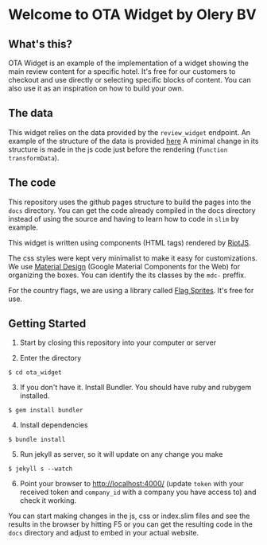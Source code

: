 # Welcome to OTA Widget by Olery BV

## What's this?
OTA Widget is an example of the implementation of a widget showing the main review content for a specific hotel.
It's free for our customers to checkout and use directly or selecting specific blocks of content. You can also use it as an inspiration on how to build your own.

## The data
This widget relies on the data provided by the `review_widget` endpoint. An example of the structure of the data is provided [here](/data_example.md)
A minimal change in its structure is made in the js code just before the rendering (`function transformData`).

## The code
This repository uses the github pages structure to build the pages into the `docs` directory. You can get the code already compiled in the docs directory instead of using the source and having to learn how to code in `slim` by example.

This widget is written using components (HTML tags) rendered by [RiotJS](https://riot.js.org/).

The css styles were kept very minimalist to make it easy for customizations. We use [Material Design](https://material.io/collections/developer-tutorials/#web) (Google Material Components for the Web) for organizing the boxes. You can identify the its classes by the `mdc-` preffix.

For the country flags, we are using a library called [Flag Sprites](https://www.flag-sprites.com/). It's free for use. 

## Getting Started

1. Start by closing this repository into your computer or server

2. Enter the directory

```
$ cd ota_widget
```

3. If you don't have it. Install Bundler. You should have ruby and rubygem installed.
```
$ gem install bundler
```

4. Install dependencies
```
$ bundle install
```

5. Run jekyll as server, so it will update on any change you make
```
$ jekyll s --watch
```

6. Point your browser to [http://localhost:4000/](http://localhost:4000?token=XXX&company_id=) (update `token` with your received token and `company_id` with a company you have access to) and check it working.

You can start making changes in the js, css or index.slim files and see the results in the browser by hitting F5 or you can get the resulting code in the `docs` directory and adjust to embed in your actual website.

## 
